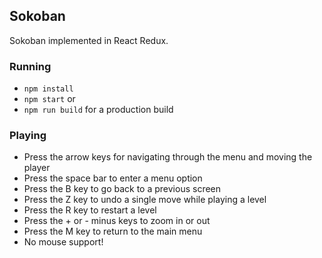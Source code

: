 ## Sokoban

Sokoban implemented in React Redux.

### Running

* `npm install`
* `npm start` or
* `npm run build` for a production build

### Playing

* Press the arrow keys for navigating through the menu and moving the player
* Press the space bar to enter a menu option
* Press the B key to go back to a previous screen
* Press the Z key to undo a single move while playing a level
* Press the R key to restart a level
* Press the + or - minus keys to zoom in or out
* Press the M key to return to the main menu
* No mouse support!

